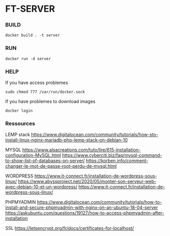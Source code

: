 # FT-SERVER

### BUILD
```
docker build . -t server
```

### RUN

```shell
docker run -d server
```

### HELP
If you have access problemes

```shell
sudo chmod 777 /var/run/docker.sock
```

If you have problemes to download images

```shell
docker login
```

### Ressources

LEMP stack
https://www.digitalocean.com/community/tutorials/how-sto-install-linux-nginx-mariadb-php-lemp-stack-on-debian-10

MYSQL
https://www.alsacreations.com/tuto/lire/615-installation-configuration-MySQL.html
https://www.cyberciti.biz/faq/mysql-command-to-show-list-of-databases-on-server/
https://korben.info/comment-changer-le-mot-de-passe-root-perdu-de-mysql.html

WORDPRESS
https://www.it-connect.fr/installation-de-wordpress-sous-linux/
https://www.abyssproject.net/2020/05/monter-son-serveur-web-avec-debian-10-et-un-wordpress/
https://www.it-connect.fr/installation-de-wordpress-sous-linux/

PHPMYADMIN
https://www.digitalocean.com/community/tutorials/how-to-install-and-secure-phpmyadmin-with-nginx-on-an-ubuntu-18-04-server
https://askubuntu.com/questions/19127/how-to-access-phpmyadmin-after-installation

SSL
https://letsencrypt.org/fr/docs/certificates-for-localhost/